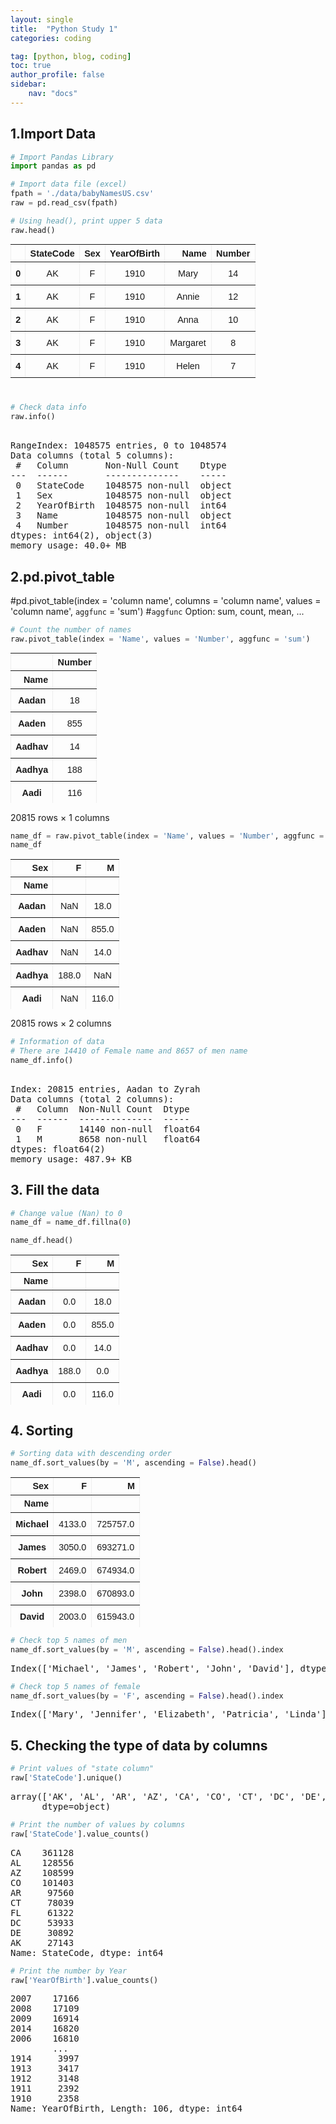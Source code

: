 ```yaml
---
layout: single
title:  "Python Study 1"
categories: coding

tag: [python, blog, coding]
toc: true
author_profile: false
sidebar:
    nav: "docs"
---
```


<head>
  <style>
    table.dataframe {
      white-space: normal;
      width: 100%;
      height: 240px;
      display: block12
      overflow: auto;
      font-family: Arial, sans-serif;
      font-size: 0.9rem;
      line-height: 20px;
      text-align: center;
      border: 0px !important;
    }

    table.dataframe th {
      text-align: center;
      font-weight: bold;
      padding: 8px;
    }

    table.dataframe td {
      text-align: center;
      padding: 8px;
    }

    table.dataframe tr:hover {
      background: #b8d1f3; 
    }

    .output_prompt {
      overflow: auto;
      font-size: 0.9rem;
      line-height: 1.45;
      border-radius: 0.3rem;
      -webkit-overflow-scrolling: touch;
      padding: 0.8rem;
      margin-top: 0;
      margin-bottom: 15px;
      font: 1rem Consolas, "Liberation Mono", Menlo, Courier, monospace;
      color: $code-text-color;
      border: solid 1px $border-color;
      border-radius: 0.3rem;
      word-break: normal;
      white-space: pre;
    }

  .dataframe tbody tr th:only-of-type {
      vertical-align: middle;
  }

  .dataframe tbody tr th {
      vertical-align: top;
  }

  .dataframe thead th {
      text-align: center !important;
      padding: 8px;
  }

  .page__content p {
      margin: 0 0 0px !important;
  }

  .page__content p > strong {
    font-size: 0.8rem !important;
  }

  </style>
</head>

## 1.Import Data

```python
# Import Pandas Library
import pandas as pd
```




```python
# Import data file (excel)
fpath = './data/babyNamesUS.csv'
raw = pd.read_csv(fpath)
```


```python
# Using head(), print upper 5 data
raw.head()
```

<div>
<style scoped>
    .dataframe tbody tr th:only-of-type {
        vertical-align: middle;
    }

    .dataframe tbody tr th {
        vertical-align: top;
    }

    .dataframe thead th {
        text-align: right;
    }
</style>
<table border="1" class="dataframe">
  <thead>
    <tr style="text-align: right;">
      <th></th>
      <th>StateCode</th>
      <th>Sex</th>
      <th>YearOfBirth</th>
      <th>Name</th>
      <th>Number</th>
    </tr>
  </thead>
  <tbody>
    <tr>
      <th>0</th>
      <td>AK</td>
      <td>F</td>
      <td>1910</td>
      <td>Mary</td>
      <td>14</td>
    </tr>
    <tr>
      <th>1</th>
      <td>AK</td>
      <td>F</td>
      <td>1910</td>
      <td>Annie</td>
      <td>12</td>
    </tr>
    <tr>
      <th>2</th>
      <td>AK</td>
      <td>F</td>
      <td>1910</td>
      <td>Anna</td>
      <td>10</td>
    </tr>
    <tr>
      <th>3</th>
      <td>AK</td>
      <td>F</td>
      <td>1910</td>
      <td>Margaret</td>
      <td>8</td>
    </tr>
    <tr>
      <th>4</th>
      <td>AK</td>
      <td>F</td>
      <td>1910</td>
      <td>Helen</td>
      <td>7</td>
    </tr>
  </tbody>
</table>
</div>



```python
# Check data info
raw.info()
```

<pre>
<class 'pandas.core.frame.DataFrame'>
RangeIndex: 1048575 entries, 0 to 1048574
Data columns (total 5 columns):
 #   Column       Non-Null Count    Dtype 
---  ------       --------------    ----- 
 0   StateCode    1048575 non-null  object
 1   Sex          1048575 non-null  object
 2   YearOfBirth  1048575 non-null  int64 
 3   Name         1048575 non-null  object
 4   Number       1048575 non-null  int64 
dtypes: int64(2), object(3)
memory usage: 40.0+ MB
</pre>
## 2.pd.pivot_table


#pd.pivot_table(index = 'column name', columns = 'column name', values = 'column name', `aggfunc` = 'sum')
#`aggfunc` Option: sum, count, mean, ...



```python
# Count the number of names
raw.pivot_table(index = 'Name', values = 'Number', aggfunc = 'sum')
```

<div>
<style scoped>
    .dataframe tbody tr th:only-of-type {
        vertical-align: middle;
    }

    .dataframe tbody tr th {
        vertical-align: top;
    }

    .dataframe thead th {
        text-align: right;
    }
</style>
<table border="1" class="dataframe">
  <thead>
    <tr style="text-align: right;">
      <th></th>
      <th>Number</th>
    </tr>
    <tr>
      <th>Name</th>
      <th></th>
    </tr>
  </thead>
  <tbody>
    <tr>
      <th>Aadan</th>
      <td>18</td>
    </tr>
    <tr>
      <th>Aaden</th>
      <td>855</td>
    </tr>
    <tr>
      <th>Aadhav</th>
      <td>14</td>
    </tr>
    <tr>
      <th>Aadhya</th>
      <td>188</td>
    </tr>
    <tr>
      <th>Aadi</th>
      <td>116</td>
    </tr>
    <tr>
      <th>...</th>
      <td>...</td>
    </tr>
    <tr>
      <th>Zylah</th>
      <td>36</td>
    </tr>
    <tr>
      <th>Zyler</th>
      <td>38</td>
    </tr>
    <tr>
      <th>Zyon</th>
      <td>97</td>
    </tr>
    <tr>
      <th>Zyra</th>
      <td>23</td>
    </tr>
    <tr>
      <th>Zyrah</th>
      <td>5</td>
    </tr>
  </tbody>
</table>
<p>20815 rows × 1 columns</p>
</div>



```python
name_df = raw.pivot_table(index = 'Name', values = 'Number', aggfunc = 'sum', columns = 'Sex')
name_df
```

<div>
<style scoped>
    .dataframe tbody tr th:only-of-type {
        vertical-align: middle;
    }

    .dataframe tbody tr th {
        vertical-align: top;
    }

    .dataframe thead th {
        text-align: right;
    }
</style>
<table border="1" class="dataframe">
  <thead>
    <tr style="text-align: right;">
      <th>Sex</th>
      <th>F</th>
      <th>M</th>
    </tr>
    <tr>
      <th>Name</th>
      <th></th>
      <th></th>
    </tr>
  </thead>
  <tbody>
    <tr>
      <th>Aadan</th>
      <td>NaN</td>
      <td>18.0</td>
    </tr>
    <tr>
      <th>Aaden</th>
      <td>NaN</td>
      <td>855.0</td>
    </tr>
    <tr>
      <th>Aadhav</th>
      <td>NaN</td>
      <td>14.0</td>
    </tr>
    <tr>
      <th>Aadhya</th>
      <td>188.0</td>
      <td>NaN</td>
    </tr>
    <tr>
      <th>Aadi</th>
      <td>NaN</td>
      <td>116.0</td>
    </tr>
    <tr>
      <th>...</th>
      <td>...</td>
      <td>...</td>
    </tr>
    <tr>
      <th>Zylah</th>
      <td>36.0</td>
      <td>NaN</td>
    </tr>
    <tr>
      <th>Zyler</th>
      <td>NaN</td>
      <td>38.0</td>
    </tr>
    <tr>
      <th>Zyon</th>
      <td>6.0</td>
      <td>91.0</td>
    </tr>
    <tr>
      <th>Zyra</th>
      <td>23.0</td>
      <td>NaN</td>
    </tr>
    <tr>
      <th>Zyrah</th>
      <td>5.0</td>
      <td>NaN</td>
    </tr>
  </tbody>
</table>
<p>20815 rows × 2 columns</p>
</div>



```python
# Information of data
# There are 14410 of Female name and 8657 of men name
name_df.info()
```

<pre>
<class 'pandas.core.frame.DataFrame'>
Index: 20815 entries, Aadan to Zyrah
Data columns (total 2 columns):
 #   Column  Non-Null Count  Dtype  
---  ------  --------------  -----  
 0   F       14140 non-null  float64
 1   M       8658 non-null   float64
dtypes: float64(2)
memory usage: 487.9+ KB
</pre>
## 3. Fill the data



```python
# Change value (Nan) to 0
name_df = name_df.fillna(0)
```


```python
name_df.head()
```

<div>
<style scoped>
    .dataframe tbody tr th:only-of-type {
        vertical-align: middle;
    }

    .dataframe tbody tr th {
        vertical-align: top;
    }

    .dataframe thead th {
        text-align: right;
    }
</style>
<table border="1" class="dataframe">
  <thead>
    <tr style="text-align: right;">
      <th>Sex</th>
      <th>F</th>
      <th>M</th>
    </tr>
    <tr>
      <th>Name</th>
      <th></th>
      <th></th>
    </tr>
  </thead>
  <tbody>
    <tr>
      <th>Aadan</th>
      <td>0.0</td>
      <td>18.0</td>
    </tr>
    <tr>
      <th>Aaden</th>
      <td>0.0</td>
      <td>855.0</td>
    </tr>
    <tr>
      <th>Aadhav</th>
      <td>0.0</td>
      <td>14.0</td>
    </tr>
    <tr>
      <th>Aadhya</th>
      <td>188.0</td>
      <td>0.0</td>
    </tr>
    <tr>
      <th>Aadi</th>
      <td>0.0</td>
      <td>116.0</td>
    </tr>
  </tbody>
</table>
</div>


## 4. Sorting



```python
# Sorting data with descending order
name_df.sort_values(by = 'M', ascending = False).head()
```

<div>
<style scoped>
    .dataframe tbody tr th:only-of-type {
        vertical-align: middle;
    }

    .dataframe tbody tr th {
        vertical-align: top;
    }

    .dataframe thead th {
        text-align: right;
    }
</style>
<table border="1" class="dataframe">
  <thead>
    <tr style="text-align: right;">
      <th>Sex</th>
      <th>F</th>
      <th>M</th>
    </tr>
    <tr>
      <th>Name</th>
      <th></th>
      <th></th>
    </tr>
  </thead>
  <tbody>
    <tr>
      <th>Michael</th>
      <td>4133.0</td>
      <td>725757.0</td>
    </tr>
    <tr>
      <th>James</th>
      <td>3050.0</td>
      <td>693271.0</td>
    </tr>
    <tr>
      <th>Robert</th>
      <td>2469.0</td>
      <td>674934.0</td>
    </tr>
    <tr>
      <th>John</th>
      <td>2398.0</td>
      <td>670893.0</td>
    </tr>
    <tr>
      <th>David</th>
      <td>2003.0</td>
      <td>615943.0</td>
    </tr>
  </tbody>
</table>
</div>



```python
# Check top 5 names of men
name_df.sort_values(by = 'M', ascending = False).head().index
```

<pre>
Index(['Michael', 'James', 'Robert', 'John', 'David'], dtype='object', name='Name')
</pre>

```python
# Check top 5 names of female
name_df.sort_values(by = 'F', ascending = False).head().index
```

<pre>
Index(['Mary', 'Jennifer', 'Elizabeth', 'Patricia', 'Linda'], dtype='object', name='Name')
</pre>
## 5. Checking the type of data by columns



```python
# Print values of "state column"
raw['StateCode'].unique()
```

<pre>
array(['AK', 'AL', 'AR', 'AZ', 'CA', 'CO', 'CT', 'DC', 'DE', 'FL'],
      dtype=object)
</pre>

```python
# Print the number of values by columns
raw['StateCode'].value_counts()
```

<pre>
CA    361128
AL    128556
AZ    108599
CO    101403
AR     97560
CT     78039
FL     61322
DC     53933
DE     30892
AK     27143
Name: StateCode, dtype: int64
</pre>

```python
# Print the number by Year
raw['YearOfBirth'].value_counts()
```

<pre>
2007    17166
2008    17109
2009    16914
2014    16820
2006    16810
        ...  
1914     3997
1913     3417
1912     3148
1911     2392
1910     2358
Name: YearOfBirth, Length: 106, dtype: int64
</pre>

```python
```
